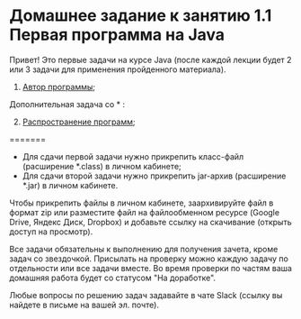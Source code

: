 Домашнее задание к занятию 1.1 Первая программа на Java
==

Привет! 
Это первые задачи на курсе Java (после каждой лекции будет 2 или 3 задачи для применения пройденного материала).

1) [Автор программы](/introduction/1.1.1./);

Дополнительная задача со * :

2) [Распространение программ](/introduction/1.1.2./);

=======

- Для сдачи первой задачи нужно прикрепить класс-файл (расширение *.class) в личном кабинетe;
- Для сдачи второй задачи нужно прикрепить jar-архив (расширение *.jar) в личном кабинете.

Чтобы прикрепить файлы в личном кабинете, заархивируйте файл в формат zip или разместите файл на файлообменном ресурсе (Google Drive, Яндекс Диск, Dropbox) и добавьте ссылку на скачивание (открыть доступ на просмотр).

Все задачи обязательны к выполнению для получения зачета, кроме задач со звездочкой. Присылать на проверку можно каждую задачу по отдельности или все задачи вместе.
Во время проверки по частям ваша домашняя работа будет со статусом "На доработке".

Любые вопросы по решению задач задавайте в чате Slack (ссылку вы найдете в письме на вашей эл. почте).
